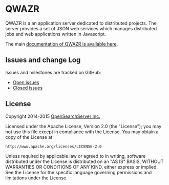 QWAZR
=====

QWAZR is a an application server dedicated to distributed projects. The server provides a set of JSON web services which manages distributed jobs and web applications written in Javascript.

The main [documentation of QWAZR is available here](https://github.com/qwazr/QWAZR/wiki).

Issues and change Log
---------------------

Issues and milestones are tracked on GitHub:

- [Open issues](https://github.com/qwazr/QWAZR/issues?q=is%3Aopen+is%3Aissue)
- [Closed issues](https://github.com/qwazr/QWAZR/issues?q=is%3Aissue+is%3Aclosed)

License
-------

Copyright 2014-2015 [OpenSearchServer Inc.](http://www.opensearchserver.com)


Licensed under the Apache License, Version 2.0 (the "License");
you may not use this file except in compliance with the License.
You may obtain a copy of the License at

    http://www.apache.org/licenses/LICENSE-2.0

Unless required by applicable law or agreed to in writing, software
distributed under the License is distributed on an "AS IS" BASIS,
WITHOUT WARRANTIES OR CONDITIONS OF ANY KIND, either express or implied.
See the License for the specific language governing permissions and
limitations under the License.